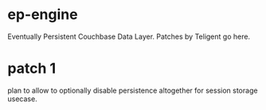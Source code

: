 # ep-engine
Eventually Persistent Couchbase Data Layer.
Patches by Teligent go here.

# patch 1

plan to allow to optionally disable persistence altogether for session storage usecase.
